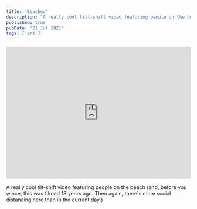 ```yaml
---
title: 'Beached'
description: "A really cool tilt-shift video featuring people on the beach."
published: true
pubDate: '21 Jul 2021'
tags: ['art']
---
```


<iframe src="https://player.vimeo.com/video/1785993?color=ffffff" width="100%" height="360" frameborder="0" allow="autoplay; fullscreen; picture-in-picture" allowfullscreen></iframe>

A really cool tilt-shift video featuring people on the beach (and, before you wince, this was filmed 13 years ago. Then again, there's more social distancing here than in the current day.)
